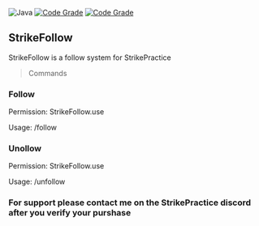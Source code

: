 ![Java](https://img.shields.io/badge/java-%23ED8B00.svg?style=for-the-badge&logo=java&logoColor=white)
[![Code Grade](https://api.codiga.io/project/30767/status/svg)](https://www.codiga.io)
[![Code Grade](https://api.codiga.io/project/30767/score/svg)](https://www.codiga.io)
## StrikeFollow
 StrikeFollow is a follow system for StrikePractice

>Commands

### Follow

Permission: StrikeFollow.use

Usage: /follow <playername>

### Unollow

Permission: StrikeFollow.use

Usage: /unfollow


### For support please contact me on the StrikePractice discord after you verify your purshase

